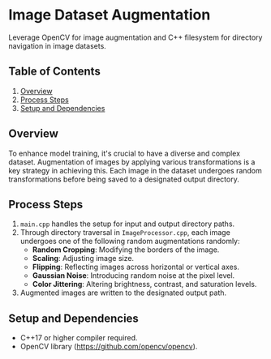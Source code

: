 # Image Dataset Augmentation
Leverage OpenCV for image augmentation and C++ filesystem for directory navigation in image datasets.
## Table of Contents
1. [Overview](#overview)
2. [Process Steps](#process-steps)
3. [Setup and Dependencies](#setup-and-dependencies)

## Overview <a name="overview"></a>
To enhance model training, it's crucial to have a diverse and complex dataset. Augmentation of images by applying various transformations is a key strategy in achieving this. Each image in the dataset undergoes random transformations before being saved to a designated output directory.

## Process Steps <a name="process-steps"></a>
1. `main.cpp` handles the setup for input and output directory paths.
2. Through directory traversal in `ImageProcessor.cpp`, each image undergoes one of the following random augmentations randomly:
   - **Random Cropping**: Modifying the borders of the image.
   - **Scaling**: Adjusting image size.
   - **Flipping**: Reflecting images across horizontal or vertical axes.
   - **Gaussian Noise**: Introducing random noise at the pixel level.
   - **Color Jittering**: Altering brightness, contrast, and saturation levels.
3. Augmented images are written to the designated output path.

## Setup and Dependencies <a name="setup-and-dependencies"></a>
- C++17 or higher compiler required.
- OpenCV library (https://github.com/opencv/opencv).
